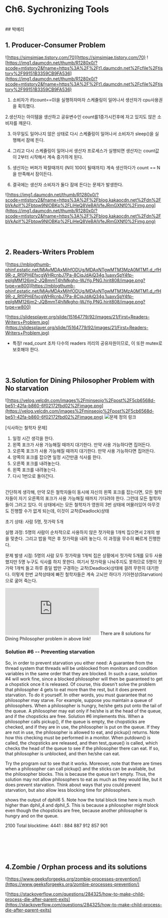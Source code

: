 # Ch6. Sychronizing Tools
<br>
## 박예리

## 1. Producer-Consumer Problem
 ![https://simsimjae.tistory.com/70](https://simsimjae.tistory.com/70)
 ![https://img1.daumcdn.net/thumb/R1280x0/?scode=mtistory2&fname=https%3A%2F%2Ft1.daumcdn.net%2Fcfile%2Ftistory%2F99151B3359CB9FA536](https://img1.daumcdn.net/thumb/R1280x0/?scode=mtistory2&fname=https%3A%2F%2Ft1.daumcdn.net%2Fcfile%2Ftistory%2F99151B3359CB9FA536)

 1. 소비자가 if(count==0)을 실행하자마자 스케쥴링이 일어나서 생산자가 cpu사용권을 획득했다.

2.생산자는 아이템을 생산하고 공유변수인 count를1증가시킨후에 자고 있지도 않은 소비자를 깨운다.

3. 아무일도 일어나지 않은 상태로 다시 스케쥴링이 일어나서 소비자가 sleep()을 실행해서 잠에 든다.

4. 그리고 다시 스케쥴링이 일어나서 생산자 프로세스가 실행되면 생산자는 count값이 2부터 시작해서 계속 증가하게 된다.

5. 생산자는 버퍼가 꽉찰때까지 (N이 100이 될때까지) 계속 생산하다가 count == N을 만족해서 잠이든다.

6. 결국에는 생산자 소비자가 둘다 잠에 든다는 문제가 발생한다.


![https://img1.daumcdn.net/thumb/R1280x0/?scode=mtistory2&fname=https%3A%2F%2Fblog.kakaocdn.net%2Fdn%2FbVkApY%2Fbtqw9NIOBKp%2FLiHeQ8VeBAlVfeJRmGXNf0%2Fimg.png](https://img1.daumcdn.net/thumb/R1280x0/?scode=mtistory2&fname=https%3A%2F%2Fblog.kakaocdn.net%2Fdn%2FbVkApY%2Fbtqw9NIOBKp%2FLiHeQ8VeBAlVfeJRmGXNf0%2Fimg.png)

<br>
<br>

## 2. Readers-Writers Problem
![https://mblogthumb-phinf.pstatic.net/MjAyMDAxMjhfODUg/MDAxNTgwMTM3MzA0MTM1.d_rfH9R-z_Rf0PHiEfxcgWHRcnbJ7Pa-8CiqJdAiQ34g.1uaxvSpY4fp-epIgMM126jm2-JQBmmT4hIMkgho-WJYg.PNG.hirit808/image.png?type=w800](https://mblogthumb-phinf.pstatic.net/MjAyMDAxMjhfODUg/MDAxNTgwMTM3MzA0MTM1.d_rfH9R-z_Rf0PHiEfxcgWHRcnbJ7Pa-8CiqJdAiQ34g.1uaxvSpY4fp-epIgMM126jm2-JQBmmT4hIMkgho-WJYg.PNG.hirit808/image.png?type=w800)

![https://slidesplayer.org/slide/15164779/92/images/21/First+Readers-Writers+Problem.jpg](https://slidesplayer.org/slide/15164779/92/images/21/First+Readers-Writers+Problem.jpg)

- 특징! read_count 조차 다수의 readers 끼리의 공유자원이므로, 이 또한 mutex로 보호해야 한다.


<br>
<br>

## 3.Solution for Dining Philosopher Problem with No starvation 
![https://velog.velcdn.com/images%2Fminseojo%2Fpost%2F5cb6568d-be51-42fa-b860-6f02172fbd02%2Fimage.png](https://velog.velcdn.com/images%2Fminseojo%2Fpost%2F5cb6568d-be51-42fa-b860-6f02172fbd02%2Fimage.png)
![문제 정의 링크](https://velog.io/@minseojo/%EC%9A%B4%EC%98%81%EC%B2%B4%EC%A0%9C-%EC%8B%9D%EC%82%AC%ED%95%98%EB%8A%94-%EC%B2%A0%ED%95%99%EC%9E%90-%EB%AC%B8%EC%A0%9C)

[식사하는 철학자 문제]
1. 일정 시간 생각을 한다.
2. 왼쪽 포크가 사용 가능해질 때까지 대기한다. 만약 사용 가능하다면 집어든다.
3. 오른쪽 포크가 사용 가능해질 때까지 대기한다. 만약 사용 가능하다면 집어든다.
4. 양쪽의 포크를 잡으면 일정 시간만큼 식사를 한다.
5. 오른쪽 포크를 내려놓는다.
6. 왼쪽 포크를 내려놓는다.
7. 다시 1번으로 돌아간다.
<br>
간단하게 생각해, 만약 모든 철학자들이 동시에 자신의 왼쪽 포크를 잡는다면, 모든 철학자들이 자기 오른쪽의 포크가 사용 가능해질 때까지 기다려야 한다. 그런데 모든 철학자들이 그러고 있다. 이 상태에서는 모든 철학자가 영원히 3번 상태에 머물러있어 아무것도 진행할 수가 없게 되는데, 이것이 교착(Deadlock)상태
<br>


초기 상태: 사람 5명, 젓가락 5개

실행 과정: 5명의 사람이 순차적으로 사용하지 않은 젓가락을 1개씩 집으면서 2개의 쌍을 맞춘다. 그리고 밥을 먹은 후 젓가락을 내려 놓는다. 이 과정을 무수히 빠르게 진행한다.

문제 발생 시점: 5명의 사람 모두 젓가락을 1개씩 집은 상황에서 젓가락 5개를 모두 사용했지만 5명 누구도 식사를 하지 못한다. 여기서 젓가락을 나눠주지도 못하므로 5명이 젓가락 1개씩 들고 하루 종일 밥만 구경하는 교착(Deadlock)상태에 걸려 무한히 대기한다. 이렇게 한번 교착상태에 빠진 철학자들은 계속 고뇌만 하다가 기아현상(Starvation)으로 굶어 죽는다.
<br>

![Lecture note for Dining Philosopher](http://web.eecs.utk.edu/~mbeck/classes/cs560/560/notes/Dphil/lecture.html)
There are 8 solutions for Dining Philosopher problem in above link!

### Solution #6 -- Preventing starvation
So, in order to prevent starvation you either need:
A guarantee from the thread system that threads will be unblocked from monitors and condition variables in the same order that they are blocked. In such a case, solution #4 will work fine, since a blocked philosopher will then be guaranteed to get a chopstick once it is released. Of course, this doesn't solve the problem that philosopher 4 gets to eat more than the rest, but it does prevent starvation.
To do it yourself. In other words, you must guarantee that no philosopher may starve. For example, suppose you maintain a queue of philosophers. When a philosopher is hungry, he/she gets put onto the tail of the queue. A philosopher may eat only if he/she is at the head of the queue, and if the chopsticks are free.
Solution #6  implements this. When a philosopher calls pickup(), if the queue is empty, the chopsticks are checked, and if they are in use, the philosopher is put on the queue. If they are not in use, the philosopher is allowed to eat, and pickup() returns. Note how this checking must be performed in a monitor. When putdown() is called, the chopsticks are released, and then test_queue() is called, which checks the head of the queue to see if the philosopher there can eat. If so, that philosopher is unblocked, and then he/she can eat.

Try the program out to see that it works. Moreover, note that there are times when a philosopher can call pickup() and the sticks can be available, but the philosopher blocks. This is because the queue isn't empty. Thus, the solution may not allow philosophers to eat as much as they would like, but it does prevent starvation. Think about ways that you could prevent starvation, but also allow less blocking time for philosophers.

 shows the output of dphil6 5. Note how the total block time here is much higher than dphil_4 and dphil_5. This is because a philosopher might block even though the chopsticks are free, because another philosopher is hungry and on the queue.

2100 Total blocktime:  4441 :   884   887   912   857   901

<br>
<br>


<br>
<br>

## 4.Zombie / Orphan process and its solutions 
![https://www.geeksforgeeks.org/zombie-processes-prevention/](https://www.geeksforgeeks.org/zombie-processes-prevention/)


![https://stackoverflow.com/questions/284325/how-to-make-child-process-die-after-parent-exits](https://stackoverflow.com/questions/284325/how-to-make-child-process-die-after-parent-exits)